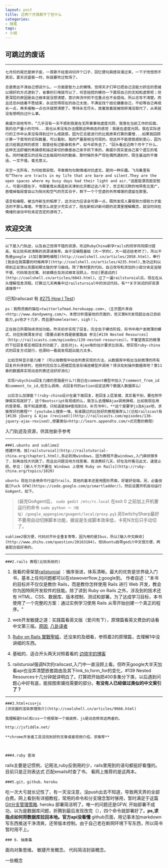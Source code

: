 ```yaml
---
layout: post
title: 近两个月我都干了些什么
categories:
- 随笔
tags:
- 小结
---
```

## 可跳过的废话
***
    七月份的尾巴是狮子座，一首歌不经意间切开个口子，回忆便勾肩搭背涌过来，一下子恍惚而不真实。夏天还盛极一时，秋就要吹过牧场了。

    总是表达不清自己想说什么，一方面是智力上的懒惰，觉得天才们早已把自己没能力抓住的思绪以很好的方式逮到了，省事的引用就可以了，何苦扭捏的模仿一下展现自己的无知和虚荣呢；但更深层的原因是自己根本就没想清楚，意识奔流中抓不住重点也不会提纯，所以总写不清楚。而且还总纠结着不愿结束，永远觉得现在的自己太挫，不满足找个结论搪塞自己，不如等自己再成长一点，再多接触一点也许就想清楚了。等待永无尽头，放着放着就被琐碎淹没取代了，从来就没有想明白过什么事。

    奥威尔说他写作，“几乎没有一天不感到我是在无所事事地虚度光阴，我落在当前工作的后面，我的总产量小的可怜...我也从来没有办法摆脱这种病态的感觉：我是在虚度光阴。我在实际进行的工作中从来没有得到过什么成就感，因为它总是进行的比我原来打算的要慢...如果我回顾计算一下我写的实际数量，可以看到，我的产量是相当可观的，但这并不能使我感到宽心，因为这只给我这样的感觉：我曾经有过勤奋和多产，如今却失去了。"回头看这近两个月干了什么，这种无法舒缓的焦躁感和描述亲切的像是自己亲手抓下来的，奥威尔其实是自己某个遗忘的笔名。同时被遗忘的还有过去每段时间的勤奋，那时候的多产现在偶然遇到时，陌生窘迫的不像话，一文不值，毫无意义。

    天空一无所有，为何给我安慰。寻章摘句勾勒情绪对抗虚无，是同一种乐趣。飞鸟集里有句“There are tracts in my life that are bare and silent.They are the open spaces where my busy days had their light and air."话是挺漂亮挺安慰人，可是问题在于，书跟着我从南昌到天津到北京都过去八年了，贫乏和沉默的地带愈见宽广，吞噬掉每段曾自以为阳光和空气的充实日子，剩下一个个空虚的外壳难堪的遗留在那里。

    语言和编程，被当作新生的稻草了，这次动力应该会可靠一点，既然发现人要很努力很努力才能活的不那么难堪。不管怎么说至少充实点了，陷在新知识新问题的泥潭里理解概念，就没时间在情绪的波动中玩肯定否定的游戏了。


## 欢迎交流
***

    以下是入门轨迹，以及自己觉得不错的资源，欢迎RubyChina新学rails的同学共同探讨提高，有比较系统清晰的资源请推荐。由于没编程基础（大一学的C，大一就还给老师了），所以不免是google it加[散弹枪编程](http://coolshell.cn/articles/2058.html)，奉行[我会在我需要的时候再学](http://coolshell.cn/articles/4235.html),急功近利以得到正反馈以克服初期太陡的学习曲线。除了教材里的代码，自己改写和添加的小部分肯定丑陋不堪，代码简洁优雅、封装耦合及测试根本没顾上，勿论[更遥远的](http://coolshell.cn/articles/6043.html)。过了一遍railsturoial后，现在在从头理解信息流程。打算过几天再集中过railsturoial中的测试代码，有**关于测试的好资源请推荐**
(已知railscast 有 [#275 How I Test](http://railscasts.com/episodes/275-how-i-test)）

    ps：我照虎画的猫在<twitterlafmad.herokuapp.com>,（主页图片来自<http://www.dandyweng.com/>，本想分析借鉴他的页面的，但又第N次发现超出自己目前能力,ps他才十几岁，而且是homelearner，sigh！）。

    正在按己所需陆续添加功能。昨天初步实现了回复。完全处于模仿阶段，将书中用户发微薄的模式，对应到微薄发评论（需要点新东西是嵌套路由 参见[#139 Nested Resources]（http://railscasts.com/episodes/139-nested-resources））。不奢望真实的微薄的下拉回复框互相回复的功能了，这些对js，Ajax啥的估计要求比较高。想实现ruby-china式的回复方式就行，但源码一看就发现超出能力太多。

     比如怎样显示是几楼？（可以按教程中动态列表实现的方法，从数据库中取出当前微薄的所有回复并升序排列，但排列完后怎么把楼层信息存储进模型并调用？得涉及到操作数据库吧？第11章的数据库实现动态列表还没好好消化）

     实现rubychina回复几楼的思路是什么?(我已在comment模型中加入了comment_from_id和comment_to_id,但怎么调用，点回复时的action设定这两个数据入数据库么）

     以后怎么加弹窗？(ruby-china设计在最下面回复，若回复上层某楼，其实看不到，要在附件弹框实现就好了，这个Bootscript有现成的么，我怎么去理解Ajax调用弹框，比如我现在用的登录框，我不知道原理，只知道是按#查找到Id，补充书中）。**这个是要学js及Ajax吧，求推荐好的教程** (youtube上搜索一堆，有谁跟过的比较好的教程推荐么)(已知railscast有[#136 jQuery & Ajax (revised)](http://railscasts.com/episodes/136-jquery-ajax-revised),想要类似<http://learn.appendto.com/>式完整的教程）



入门轨迹及资源，供其他新手参考
***

    ###1.ubuntu and sublime2
    搭建环境，按[railsturoial](http://railstutorial-china.org/chapter1.html),务必别用windows，因为教程不是windows,入门麻烦够多了，别再自找大坑跳了。而且出问题没地方找答案，我浪费好几天，好在及时看见此文，速度止损。参见：[新人千万不要在 Windows 上使用 Ruby on Rails](http://ruby-china.org/topics/1020)

    ubuntu 现在只会用命令行运行rails，其他的基本还是用图形界面，好窘好低端。另，必备技能[Fuck GFW](https://code.google.com/p/smartladder/)。然后设置开机自动运行GoAgent，如下。
> (装完GoAgent后， `sudo gedit /etc/rc.local`  在exit 0 之前加上开机要运行的命令 `sudo python ～（地址）/google_appengine/goagent/local/proxy.py`).另SwitchySharp最好不要用自动切换脚本功能，据说是生成脚本效率低，卡死N次后只手动切了。

    sublime2很方便，代码对齐补全重复等等，因为用的是Ibus，所以[输入中文麻烦](http://www.zhihu.com/question/20163104)。但Ubuntu自带gedit中文很方便，两者配合挺好用的。
    
***

    ###2.rails 教程(比较系统的)
    
   1. 我看的骨架是[railsturoial](http://railstutorial-china.org/) ：循序渐进，体系清晰。最大的优势是世界级入门书，基本上任何问题都可以在stawoverflow上google到。
    作者自述："本书的目标并不仅仅是教你 Rails，而是教你怎样使用 Rails 进行 Web 开发，教会你为因特网开发软件的技能。除了讲到 Ruby on Rails 之外，涉及到的技术还有 HTML、CSS、数据库、版本控制、测试和部署。为了达成学习目标，本书使用了一个完整的方案：通过实例学习使用 Rails 从零开始创建一个真正的程序。"

   2. web开发敏捷之道：实践篇看英文版（爱问有下），原理篇看英文费劲的话看中文第三版。[原因](http://book.douban.com/review/5742382/), [八卦译者](http://ruby-china.org/topics/11956)

   3. [Ruby on Rails 實戰聖經](http://ihower.tw/rails3/)，还没来的及细看，参照着2的原理篇，去理解1中没讲细的东西。

   4. 基础的、适合开头两天对照着看的 [边晓宇的博客](http://blog.csdn.net/ABBuggy/article/category/1109245/3)

   5. railsturoial强调N次的railscast,入门中一直没顾上看。但昨天google大半天加看api也没弄清楚嵌套路由及其下link_to,form_for的变化，#139 Nested Resources十几分钟就讲明白了。打算把开始把400多集分下类，以后遇到问题心中好有底，能按图索骥找需要的部分。**有没有人已经做过类似的中文索引了？**

***

    ###3.html+css+js
    [浏览器的渲染原理简介](http://coolshell.cn/articles/9666.html)  

    我理解是html和css一个搭框架一个搞装修，js是动态修改这两者的。
    
    http://jsfiddle.net/

    **chrome开发者工具没找到好的文章或者视频介绍，求推荐**



    ###4.ruby 查询
   rails主要是记惯例，记用法,ruby反倒用的少，rails里用到的语句都挺好看懂的。目前只是正则表达式 匹配emails时查了书。
看网上推荐的是这两本。

    ###5.git，github，heroku
   吃一次大亏就长记性了，有一天没注意，没push出去不知道，导致两天弄的全部白费。网上看到有详细教程，常用的命令和分支理念暂时够用，暂时满足于这篇[Git分支管理策略](http://www.ruanyifeng.com/blog/2012/07/git.html).
   heroku 部署简洁明了。唯一的问题还是GFW, 开始部署不成功，以为是数据库问题，折腾到最后发现改完（），四个命令就部署好了。**ps,求指点如何将数据库拉回本地。官方api没看懂**
   github页面，用记事本加markdown写东西推送干净清爽，还带版本控制。由于自己老在断网环境下写东西，所以简书暂时用不上。

    ### 6. 抽象篇
   面向对象思维。
   敏捷开发概念。
   代码简洁封装概念。


一些概念
    

    


